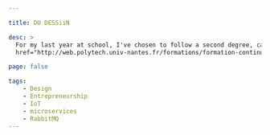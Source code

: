 ```yaml
---

title: DU DESSiiN

desc: >
  For my last year at school, I've chosen to follow a second degree, called <a
  href="http://web.polytech.univ-nantes.fr/formations/formation-continue/formations-diplomantes/du-dessiin-design-services-interactifs-innovants-objets-communicants-et-interfaces-tangibles-2022806.kjsp">DU DESSiiN</a> along with a design student. We had a semester to build a connected object/service. The goal was to have a startup-like project ready to be incubated somewhere after 6 months. We worked on the problems linked with remote working and managed to propose a service called <em>nomad.</em> that workers use to stay aware of the activity of their colleagues. Diploma received in February 2018.

page: false

tags:
    - Design
    - Entrepreneurship
    - IoT
    - microservices
    - RabbitMQ
---
```


